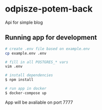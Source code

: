 
# odpisze-potem-back
Api for simple blog

## Running app for development

```bash
# create .env file based on example.env
cp example.env .env

# fill in all POSTGRES_* vars
vim .env

# install dependencies
$ npm install

# run app in docker
$ docker-compose up
```

App will be avaliable on port 7777
